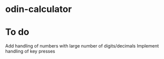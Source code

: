 # odin-calculator

# To do

Add handling of numbers with large number of digits/decimals
Implement handling of key presses
